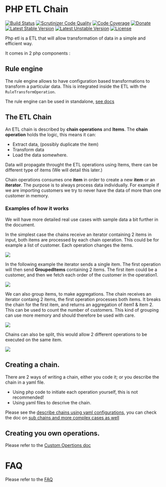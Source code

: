 # PHP ETL Chain

[![Build Status](https://travis-ci.org/oliverde8/php-etl.svg?branch=master)](https://travis-ci.org/oliverde8/php-etl)
[![Scrutinizer Code Quality](https://scrutinizer-ci.com/g/oliverde8/php-etl/badges/quality-score.png?b=master)](https://scrutinizer-ci.com/g/oliverde8/php-etl/?branch=master)
[![Code Coverage](https://scrutinizer-ci.com/g/oliverde8/php-etl/badges/coverage.png?b=master)](https://scrutinizer-ci.com/g/oliverde8/php-etl/?branch=master)
[![Donate](https://img.shields.io/badge/paypal-donate-yellow.svg)](https://www.paypal.com/cgi-bin/webscr?cmd=_donations&business=oliverde8@gmail.com&lc=US&item_name=php-etl&no_note=0&cn=&curency_code=EUR&bn=PP-DonationsBF:btn_donateCC_LG.gif:NonHosted)
[![Latest Stable Version](https://poser.pugx.org/oliverde8/php-etl/v/stable)](https://packagist.org/packages/oliverde8/php-etl)
[![Latest Unstable Version](https://poser.pugx.org/oliverde8/php-etl/v/unstable)](https://packagist.org/packages/oliverde8/php-etl)
[![License](https://poser.pugx.org/oliverde8/php-etl/license)](https://packagist.org/packages/oliverde8/php-etl)

Php etl is a ETL that will allow transformation of data in a simple and efficient way.

It comes in 2 php components : 

## Rule engine

The rule engine allows to have configuration based transformations to transform a particular data. 
This is integrated inside the ETL with the `RuleTransformOperation`. 

The rule engine can be used in standalone, [see docs](docs/RuleEngine.md)

## The ETL Chain 

An ETL chain is described by **chain operations** and **Items**. The **chain operation** holds the logic, this
means it can:
- Extract data, (possibly duplicate the item)
- Transform data 
- Load the data somewhere. 

Data will propagate throught the ETL operations using Items, there can be different type of items (We will detail this later.)

Chain operations consumes one **item** in order to create a new **item** or an **iterator**. The purpose is to always 
process data individually. For example if we are importing customers we try to never have the data of more than one
customer in memory. 

### Examples of how it works

We will have more detailed real use cases with sample data a bit further in the document.

In the simplest case the chains receive an iterator containing 2 items in input, both items
are processed by each chain operation. This could be for example a list of customer. Each operation
changes the items.

![](docs/flow-1.png)

In the following example the iterator sends a single item. The first operation will then send **GroupedItems** 
containing 2 items. The first item could be a customer, and then we fetch each order of the customer
in the operation1.

![](docs/flow-2.png)

We can also group items, to make aggregations. The chain receives an iterator containg 2 items, 
the first operation processes both items. It breaks the chain for the first item, and returns an aggregation
of item1 & item 2. This can be used to count the number of customers. This kind of grouping can use more memory
and should therefore be used with care.

![](docs/flow-3.png)

Chains can also be split, this would allow 2 different operations to be executed on the same item.

![](docs/flow-4.png)


## Creating a chain. 

There are 2 ways of writing a chain, either you code it; or you describe the chain in a yaml file. 

- Using php code to initiate each operation yourself, this is not recommended! 
- Using yaml files to descrive the chain. 

Please see the [describe chains using yaml configurations](docs/DescribeChain.md), you can check the doc on [sub chains and more complex
cases as well](docs/DescribeChain-01.md)

## Creating you own operations.

Please refer to the [Custom Opertions doc](docs/CustomOperations.md)

# FAQ

Please refer to the [FAQ](docs/faq.md)

